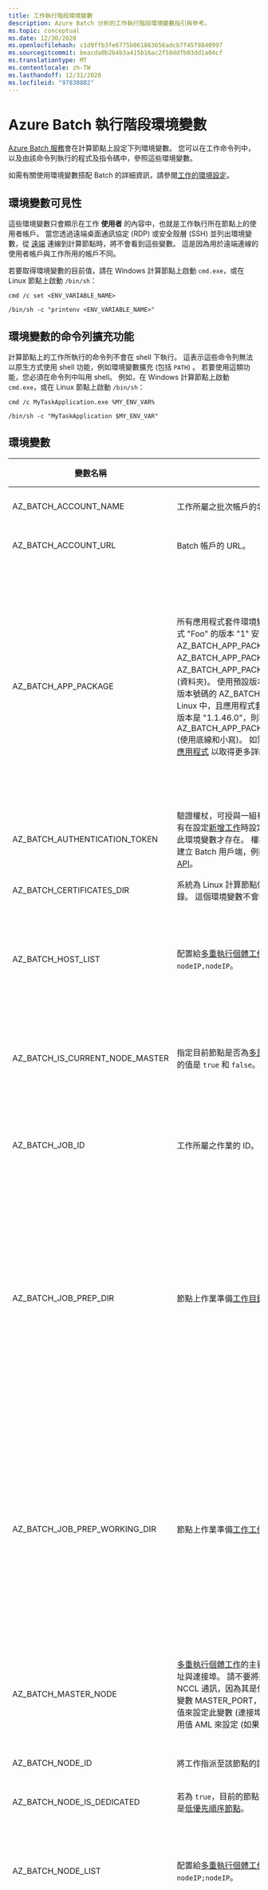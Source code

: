 ```yaml
---
title: 工作執行階段環境變數
description: Azure Batch 分析的工作執行階段環境變數指引與參考。
ms.topic: conceptual
ms.date: 12/30/2020
ms.openlocfilehash: c1d9ffb3fe6775b061863656adcb7f45f8840997
ms.sourcegitcommit: beacda0b2b4b3a415b16ac2f58ddfb03dd1a04cf
ms.translationtype: MT
ms.contentlocale: zh-TW
ms.lasthandoff: 12/31/2020
ms.locfileid: "97830882"
---
```

# <a name="azure-batch-runtime-environment-variables"></a>Azure Batch 執行階段環境變數

[Azure Batch 服務](https://azure.microsoft.com/services/batch/)會在計算節點上設定下列環境變數。 您可以在工作命令列中，以及由該命令列執行的程式及指令碼中，參照這些環境變數。

如需有關使用環境變數搭配 Batch 的詳細資訊，請參閱[工作的環境設定](jobs-and-tasks.md#environment-settings-for-tasks)。

## <a name="environment-variable-visibility"></a>環境變數可見性

這些環境變數只會顯示在工作 **使用者** 的內容中，也就是工作執行所在節點上的使用者帳戶。 當您透過遠端桌面通訊協定 (RDP) 或安全殼層 (SSH) 並列出環境變數，從 [遠端](./error-handling.md#connect-to-compute-nodes) 連線到計算節點時，將不會看到這些變數。 這是因為用於遠端連線的使用者帳戶與工作所用的帳戶不同。

若要取得環境變數的目前值，請在 Windows 計算節點上啟動 `cmd.exe`，或在 Linux 節點上啟動 `/bin/sh`：

`cmd /c set <ENV_VARIABLE_NAME>`

`/bin/sh -c "printenv <ENV_VARIABLE_NAME>"`

## <a name="command-line-expansion-of-environment-variables"></a>環境變數的命令列擴充功能

計算節點上的工作所執行的命令列不會在 shell 下執行。 這表示這些命令列無法以原生方式使用 shell 功能，例如環境變數擴充 (包括 `PATH`) 。 若要使用這類功能，您必須在命令列中叫用 shell。 例如，在 Windows 計算節點上啟動 `cmd.exe`，或在 Linux 節點上啟動 `/bin/sh`：

`cmd /c MyTaskApplication.exe %MY_ENV_VAR%`

`/bin/sh -c "MyTaskApplication $MY_ENV_VAR"`

## <a name="environment-variables"></a>環境變數

| 變數名稱                     | 描述                                                              | 可用性 | 範例 |
|-----------------------------------|--------------------------------------------------------------------------|--------------|---------|
| AZ_BATCH_ACCOUNT_NAME           | 工作所屬之批次帳戶的名稱。                  | 所有工作。   | mybatchaccount |
| AZ_BATCH_ACCOUNT_URL            | Batch 帳戶的 URL。 | 所有工作。 | `https://myaccount.westus.batch.azure.com` |
| AZ_BATCH_APP_PACKAGE            | 所有應用程式套件環境變數的前置詞。 例如，如果應用程式 "Foo" 的版本 "1" 安裝在集區上，則環境變數是 AZ_BATCH_APP_PACKAGE_FOO_1 (在 Linux 上) 或 AZ_BATCH_APP_PACKAGE_FOO#1 (在 Windows 上)。 AZ_BATCH_APP_PACKAGE_FOO_1 指向套件的下載位置 (資料夾)。 使用預設版本的應用程式套件時，請使用不含版本號碼的 AZ_BATCH_APP_PACKAGE 環境變數。 若在 Linux 中，且應用程式套件名稱是 "Agent-Linux-x64"，版本是 "1.1.46.0"，則環境名稱實際為：AZ_BATCH_APP_PACKAGE_agent_linux_x64_1_1_46_0 (使用底線和小寫)。 如需詳細資訊，請參閱 [執行已安裝的應用程式](batch-application-packages.md#execute-the-installed-applications) 以取得更多詳細資料。 | 與應用程式套件相關聯的任何工作。 如果節點本身有應用程式套件，也適用於所有的工作。 | AZ_BATCH_APP_PACKAGE_FOO_1 (Linux) 或 AZ_BATCH_APP_PACKAGE_FOO#1 (Windows) |
| AZ_BATCH_AUTHENTICATION_TOKEN   | 驗證權杖，可授與一組有限 Batch 服務作業的存取權。 只有在設定[新增工作](/rest/api/batchservice/task/add#request-body)時設定 [authenticationTokenSettings](/rest/api/batchservice/task/add#authenticationtokensettings)，此環境變數才存在。 權杖值會在 Batch API 中作為認證來建立 Batch 用戶端，例如在 [BatchClient.Open() .NET API](/dotnet/api/microsoft.azure.batch.batchclient.open#Microsoft_Azure_Batch_BatchClient_Open_Microsoft_Azure_Batch_Auth_BatchTokenCredentials_)。 | 所有工作。 | OAuth2 存取權杖 |
| AZ_BATCH_CERTIFICATES_DIR       | 系統為 Linux 計算節點儲存憑證所在[工作工作目錄](files-and-directories.md)內的目錄。 這個環境變數不會套用至 Windows 計算節點。                                                  | 所有工作。   |  /mnt/batch/tasks/workitems/batchjob001/job-1/task001/certs |
| AZ_BATCH_HOST_LIST              | 配置給[多重執行個體工作](batch-mpi.md)的節點清單，清單格式為 `nodeIP,nodeIP`。 | 多重執行個體的主要工作和子工作。 | `10.0.0.4,10.0.0.5` |
| AZ_BATCH_IS_CURRENT_NODE_MASTER | 指定目前節點是否為[多重執行個體工作](batch-mpi.md)的主要節點。 可能的值是 `true` 和 `false`。| 多重執行個體的主要工作和子工作。 | `true` |
| AZ_BATCH_JOB_ID                 | 工作所屬之作業的 ID。 | 啟動工作之外的所有工作。 | batchjob001 |
| AZ_BATCH_JOB_PREP_DIR           | 節點上作業準備[工作目錄](files-and-directories.md)的完整路徑。 | 啟動工作與作業準備工作之外的所有工作。 僅適用於透過作業準備工作設定作業時。 | C:\user\tasks\workitems\jobprepreleasesamplejob\job-1\jobpreparation |
| AZ_BATCH_JOB_PREP_WORKING_DIR   | 節點上作業準備[工作工作目錄](files-and-directories.md)的完整路徑。 | 啟動工作與作業準備工作之外的所有工作。 僅適用於透過作業準備工作設定作業時。 | C:\user\tasks\workitems\jobprepreleasesamplejob\job-1\jobpreparation\wd |
| AZ_BATCH_MASTER_NODE            | [多重執行個體工作](batch-mpi.md)的主要工作執行所在的計算節點其 IP 位址與連接埠。 請不要將這裡指定的連接埠用於 MPI 或 NCCL 通訊，因為其是保留給 Azure Batch 服務。 請改用變數 MASTER_PORT，方法是使用透過命令列引數傳入的值來設定此變數 (連接埠 6105 是不錯的預設選項)，或使用值 AML 來設定 (如果可以這樣做)。 | 多重執行個體的主要工作和子工作。 | `10.0.0.4:6000` |
| AZ_BATCH_NODE_ID                | 將工作指派至該節點的識別碼。 | 所有工作。 | tvm-1219235766_3-20160919t172711z |
| AZ_BATCH_NODE_IS_DEDICATED      | 若為 `true`，目前的節點就是專用節點。 若為 `false`，它就是[低優先順序節點](batch-low-pri-vms.md)。 | 所有工作。 | `true` |
| AZ_BATCH_NODE_LIST              | 配置給[多重執行個體工作](batch-mpi.md)的節點清單，清單格式為 `nodeIP;nodeIP`。 | 多重執行個體的主要工作和子工作。 | `10.0.0.4;10.0.0.5` |
| AZ_BATCH_NODE_MOUNTS_DIR        | 節點層級[檔案系統裝載](virtual-file-mount.md)位置的完整路徑，這是所有裝載目錄所在的位置。 Windows 檔案共用會使用磁碟機代號，因此對於 Windows，裝載磁碟是裝置和磁碟機的一部分。  |  所有工作 (包括啟動工作) 都可存取使用者，假設使用者知道所裝載目錄的裝載權限。 | 例如，在 Ubuntu 中，位置是：`/mnt/batch/tasks/fsmounts` |
| AZ_BATCH_NODE_ROOT_DIR          | 節點上所有 [Batch 目錄](files-and-directories.md)其根目錄的完整路徑。 | 所有工作。 | C:\user\tasks |
| AZ_BATCH_NODE_SHARED_DIR        | 節點上[共用目錄](files-and-directories.md)的完整路徑。 在節點上執行的所有工作皆具備此目錄的讀取/寫入存取權。 在其他節點上執行的工作沒有遠端存取此目錄 (它不是「共用的」網路目錄) 的權限。 | 所有工作。 | C:\user\tasks\shared |
| AZ_BATCH_NODE_STARTUP_DIR       | 節點上[啟動工作目錄](files-and-directories.md)的完整路徑。 | 所有工作。 | C:\user\tasks\startup |
| AZ_BATCH_POOL_ID                | 執行工作之集區的 ID。 | 所有工作。 | batchpool001 |
| AZ_BATCH_TASK_DIR               | 節點上[工作目錄](files-and-directories.md)的完整路徑。 此目錄包含工作的 `stdout.txt` 與 `stderr.txt`，以及 AZ_BATCH_TASK_WORKING_DIR。 | 所有工作。 | C:\user\tasks\workitems\batchjob001\job-1\task001 |
| AZ_BATCH_TASK_ID                | 目前工作的 ID。 | 啟動工作之外的所有工作。 | task001 |
| AZ_BATCH_TASK_SHARED_DIR | [多重執行個體工作](batch-mpi.md)的主要工作與每個子工作相同的目錄路徑。 此路徑存在於執行多重實例工作的每個節點上，而在該節點上執行的工作命令可讀取/寫入， ([協調命令](batch-mpi.md#coordination-command) 和 [應用程式命令](batch-mpi.md#application-command)。 在其他節點上執行的子工作或主要工作沒有遠端存取此目錄 (其不是「共用的」網路目錄) 的權限。 | 多重執行個體的主要工作和子工作。 | C:\user\tasks\workitems\multiinstancesamplejob\job-1\multiinstancesampletask |
| AZ_BATCH_TASK_WORKING_DIR       | 節點上[工作工作目錄](files-and-directories.md)的完整路徑。 目前執行中工作具有此目錄的讀取/寫入存取權。 | 所有工作。 | C:\user\tasks\workitems\batchjob001\job-1\task001\wd |
| CCP_NODES                       | 各節點配置給[多重執行個體工作](batch-mpi.md)的節點清單與核心數目。 列出節點與核心的格式為：`numNodes<space>node1IP<space>node1Cores<space>`<br/>`node2IP<space>node2Cores<space> ...`，其中節點數目後面會加上一或多個節點 IP 位址，及每個節點的核心數目。 |  多重執行個體的主要工作和子工作。 |`2 10.0.0.4 1 10.0.0.5 1` |

## <a name="next-steps"></a>後續步驟

- 瞭解如何 [使用 Batch 的環境變數](jobs-and-tasks.md#environment-settings-for-tasks)。
- 深入瞭解 [Batch 中的檔案和目錄](files-and-directories.md)
- 瞭解 [多重實例](batch-mpi.md)工作。
